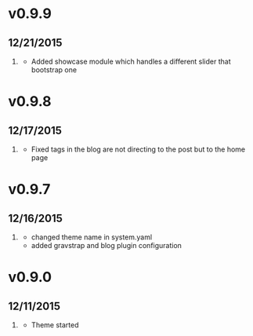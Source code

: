# v0.9.9
## 12/21/2015

1. [](#new)
    * Added showcase module which handles a different slider that bootstrap one

# v0.9.8
## 12/17/2015

1. [](#bugfix)
    * Fixed tags in the blog are not directing to the post but to the home page

# v0.9.7
## 12/16/2015

1. [](#improved)
    * changed theme name in system.yaml
    * added gravstrap and blog plugin configuration

# v0.9.0
## 12/11/2015

1. [](#new)
    * Theme started
